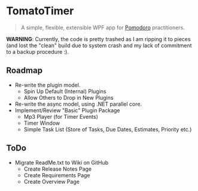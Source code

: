 # TomatoTimer

> A simple, flexible, extensible WPF app for [Pomodoro](http://www.pomodorotechnique.com/) practitioners.

**WARNING**: Currently, the code is pretty trashed as I am ripping it to pieces (and lost the "clean" build due to system crash and my lack of commitment to a backup procedure :).

## Roadmap

- Re-write the plugin model.
	- Spin Up Default (Internal) Plugins
	- Allow Others to Drop in New Plugins
- Re-write the async model, using .NET parallel core.
- Implement/Review "Basic" Plugin Package
	- Mp3 Player (for Timer Events)
	- Timer Window
	- Simple Task List (Store of Tasks, Due Dates, Estimates, Priority etc.)

## ToDo

- Migrate ReadMe.txt to Wiki on GitHub
	- Create Release Notes Page
	- Create Requirements Page
	- Create Overview Page
